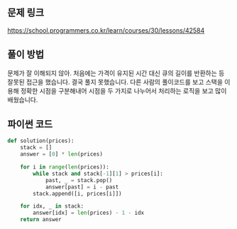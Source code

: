 ## 문제 링크
https://school.programmers.co.kr/learn/courses/30/lessons/42584

## 풀이 방법
문제가 잘 이해되지 않아. 처음에는 가격이 유지된 시간 대신 큐의 길이를 반환하는 등 잘못된 접근을 했습니다. 결국 풀지 못했습니다.
다른 사람의 풀이코드를 보고 스택을 이용해 정확한 시점을 구분해내어 시점을 두 가지로 나누어서 처리하는 로직을 보고 많이 배웠습니다.

## 파이썬 코드
````python
def solution(prices):
    stack = [] 
    answer = [0] * len(prices) 

    for i in range(len(prices)):
        while stack and stack[-1][1] > prices[i]: 
            past, _ = stack.pop()  
            answer[past] = i - past 
        stack.append([i, prices[i]])  

    for idx, _ in stack:
        answer[idx] = len(prices) - 1 - idx 
    return answer
````